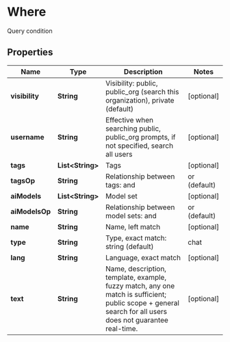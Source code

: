 

# Where

Query condition

## Properties

| Name | Type | Description | Notes |
|------------ | ------------- | ------------- | -------------|
|**visibility** | **String** | Visibility: public, public_org (search this organization), private (default) |  [optional] |
|**username** | **String** | Effective when searching public, public_org prompts, if not specified, search all users |  [optional] |
|**tags** | **List&lt;String&gt;** | Tags |  [optional] |
|**tagsOp** | **String** | Relationship between tags: and | or (default) |  [optional] |
|**aiModels** | **List&lt;String&gt;** | Model set |  [optional] |
|**aiModelsOp** | **String** | Relationship between model sets: and | or (default) |  [optional] |
|**name** | **String** | Name, left match |  [optional] |
|**type** | **String** | Type, exact match: string (default) | chat |  [optional] |
|**lang** | **String** | Language, exact match |  [optional] |
|**text** | **String** | Name, description, template, example, fuzzy match, any one match is sufficient; public scope + general search for all users does not guarantee real-time. |  [optional] |



